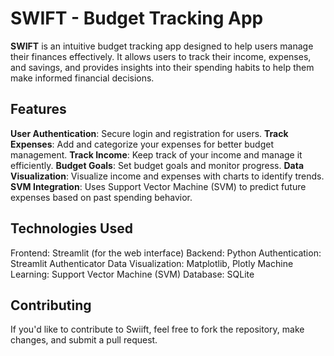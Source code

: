 # SWIFT - Budget Tracking App

**SWIFT** is an intuitive budget tracking app designed to help users manage their finances effectively. It allows users to track their income, expenses, and savings, and provides insights into their spending habits to help them make informed financial decisions.


## Features
**User Authentication**: Secure login and registration for users.
**Track Expenses**: Add and categorize your expenses for better budget management.
**Track Income**: Keep track of your income and manage it efficiently.
**Budget Goals**: Set budget goals and monitor progress.
**Data Visualization**: Visualize income and expenses with charts to identify trends.
**SVM Integration**: Uses Support Vector Machine (SVM) to predict future expenses based on past spending behavior.

## Technologies Used
Frontend: Streamlit (for the web interface)
Backend: Python
Authentication: Streamlit Authenticator
Data Visualization: Matplotlib, Plotly
Machine Learning: Support Vector Machine (SVM)
Database: SQLite 

## Contributing
If you'd like to contribute to Swiift, feel free to fork the repository, make changes, and submit a pull request.
